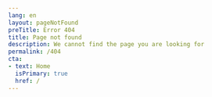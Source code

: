```yaml
---
lang: en
layout: pageNotFound
preTitle: Error 404
title: Page not found
description: We cannot find the page you are looking for
permalink: /404
cta:
- text: Home
  isPrimary: true
  href: /
---
```

